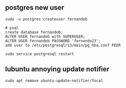 ## postgres new user

```
sudo -u postgres createuser fernandob

# psql
create database fernandob;
ALTER USER fernandob with SUPERUSER;
ALTER USER fernandob PASSWORD 'fernando23';
add user to /etc/postgresql/13/main/pg_hba.conf PEER

sudo service postgresql restart

```

## lubuntu annoying update notifier

```
sudo apt remove ubuntu-update-notifier/focal
```

